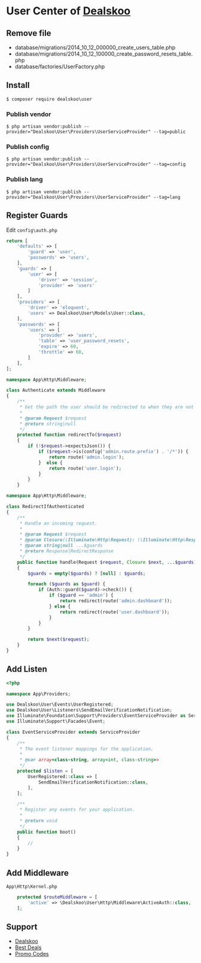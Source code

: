 # User Center of [Dealskoo](https://www.dealskoo.com)

## Remove file

- database/migrations/2014_10_12_000000_create_users_table.php
- database/migrations/2014_10_12_100000_create_password_resets_table.php
- database/factories/UserFactory.php

## Install

```base
$ composer require dealskoo\user
```

### Publish vendor

```base 
$ php artisan vendor:publish --provider="Dealskoo\User\Providers\UserServiceProvider" --tag=public
```

### Publish config

```base 
$ php artisan vendor:publish --provider="Dealskoo\User\Providers\UserServiceProvider" --tag=config
```

### Publish lang

```base 
$ php artisan vendor:publish --provider="Dealskoo\User\Providers\UserServiceProvider" --tag=lang
```

## Register Guards

Edit `config\auth.php`

```php
return [
    'defaults' => [
        'guard' => 'user',
        'passwords' => 'users',
    ],
    'guards' => [
        'user' => [
            'driver' => 'session',
            'provider' => 'users'
        ]
    ],
    'providers' => [
        'driver' => 'eloquent',
        'users' => Dealskoo\User\Models\User::class,
    ],
    'passwords' => [
        'users' => [
            'provider' => 'users',
            'table' => 'user_password_resets',
            'expire' => 60,
            'throttle' => 60,
        ]
    ],
];
```

```php
namespace App\Http\Middleware;

class Authenticate extends Middleware
{
    /**
     * Get the path the user should be redirected to when they are not authenticated.
     *
     * @param Request $request
     * @return string|null
     */
    protected function redirectTo($request)
    {
        if (!$request->expectsJson()) {
            if ($request->is(config('admin.route.prefix') . '/*')) {
                return route('admin.login');
            }  else {
                return route('user.login');
            }
        }
    }
```

```php
namespace App\Http\Middleware;

class RedirectIfAuthenticated
{
    /**
     * Handle an incoming request.
     *
     * @param Request $request
     * @param Closure(\Illuminate\Http\Request): (\Illuminate\Http\Response|\Illuminate\Http\RedirectResponse)  $next
     * @param string|null ...$guards
     * @return Response|RedirectResponse
     */
    public function handle(Request $request, Closure $next, ...$guards)
    {
        $guards = empty($guards) ? [null] : $guards;

        foreach ($guards as $guard) {
            if (Auth::guard($guard)->check()) {
                if ($guard == 'admin') {
                    return redirect(route('admin.dashboard'));
                } else {
                    return redirect(route('user.dashboard'));
                }
            }
        }

        return $next($request);
    }
}
```

## Add Listen

```php
<?php

namespace App\Providers;

use Dealskoo\User\Events\UserRegistered;
use Dealskoo\User\Listeners\SendEmailVerificationNotification;
use Illuminate\Foundation\Support\Providers\EventServiceProvider as ServiceProvider;
use Illuminate\Support\Facades\Event;

class EventServiceProvider extends ServiceProvider
{
    /**
     * The event listener mappings for the application.
     *
     * @var array<class-string, array<int, class-string>>
     */
    protected $listen = [
        UserRegistered::class => [
            SendEmailVerificationNotification::class,
        ],
    ];

    /**
     * Register any events for your application.
     *
     * @return void
     */
    public function boot()
    {
        //
    }
}

```

## Add Middleware

`App\Http\Kernel.php`

```php
    protected $routeMiddleware = [
        'active' => \Dealskoo\User\Http\Middleware\ActiveAuth::class,
    ];
```

## Support

- [Dealskoo](https://www.dealskoo.com)
- [Best Deals](https://www.dealskoo.com/best_deals)
- [Promo Codes](https://www.dealskoo.com/promo_codes)
